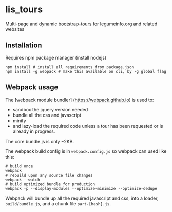 # lis_tours
Multi-page and dynamic  [bootstrap-tours](http://bootstraptour.com)  for legumeinfo.org and related websites

## Installation

Requires npm package manager (install nodejs)

    npm install # install all requirements from package.json
    npm install -g webpack # make this available on cli, by -g global flag
    
## Webpack usage

The [webpack module bundler] (https://webpack.github.io) is used to:

* sandbox the jquery version needed
* bundle all the css and javascript
* minify
* and lazy-load the required code unless a tour has been requested or is already in progress. 

The core bundle.js is only ~2KB.

The webpack build config is in `webpack.config.js` so webpack can used like this:

    # build once
    webpack
    # rebuild upon any source file changes
    webpack --watch
    # build optimized bundle for production
    webpack -p --display-modules --optimize-minimize --optimize-dedupe

Webpack will bundle up all the required javascript and css, into a loader, `build/bundle.js`, and a chunk file `part-[hash].js`.



